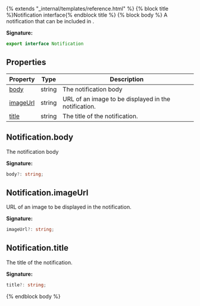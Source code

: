 {% extends "_internal/templates/reference.html" %}
{% block title %}Notification interface{% endblock title %}
{% block body %}
A notification that can be included in .

<b>Signature:</b>

```typescript
export interface Notification 
```

## Properties

|  Property | Type | Description |
|  --- | --- | --- |
|  [body](./firebase-admin.messaging.notification.md#notificationbody) | string | The notification body |
|  [imageUrl](./firebase-admin.messaging.notification.md#notificationimageurl) | string | URL of an image to be displayed in the notification. |
|  [title](./firebase-admin.messaging.notification.md#notificationtitle) | string | The title of the notification. |

## Notification.body

The notification body

<b>Signature:</b>

```typescript
body?: string;
```

## Notification.imageUrl

URL of an image to be displayed in the notification.

<b>Signature:</b>

```typescript
imageUrl?: string;
```

## Notification.title

The title of the notification.

<b>Signature:</b>

```typescript
title?: string;
```
{% endblock body %}
